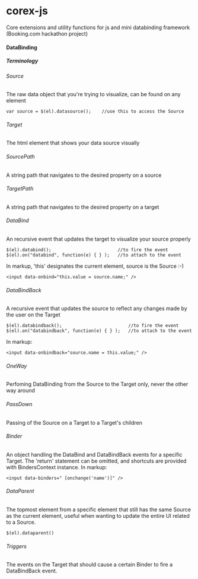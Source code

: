 corex-js
========

Core extensions and utility functions for js and mini databinding framework (Booking.com hackathon project)


#### DataBinding

##### Terminology
###### Source
The raw data object that you're trying to visualize, can be found on any element
```
var source = $(el).datasource();    //use this to access the Source
```
###### Target
The html element that shows your data source visually

###### SourcePath
A string path that navigates to the desired property on a source

###### TargetPath
A string path that navigates to the desired property on a target

###### DataBind
An recursive event that updates the target to visualize your source properly
```
$(el).databind();                         //to fire the event
$(el).on("databind", function(e) { } );   //to attach to the event
```
In markup, 'this' designates the current element, source is the Source :-)
```
<input data-onbind="this.value = source.name;" />
```
###### DataBindBack
A recursive event that updates the source to reflect any changes made by the user on the Target
```
$(el).databindback();                         //to fire the event
$(el).on("databindback", function(e) { } );   //to attach to the event
```
In markup:
```
<input data-onbindback="source.name = this.value;" />
```
###### OneWay
Perfoming DataBinding from the Source to the Target only, never the other way around

###### PassDown
Passing of the Source on a Target to a Target's children

###### Binder
An object handling the DataBind and DataBindBack events for a specific Target. The 'return' statement can be omitted, and shortcuts are provided with BindersContext instance.
In markup:
```
<input data-binders=" [onchange('name')]" />
```

###### DataParent
The topmost element from a specific element that still has the same Source as the current element, useful when wanting to update the entire UI related to a Source.
```
$(el).dataparent()
```

###### Triggers
The events on the Target that should cause a certain Binder to fire a DataBindBack event.
 

